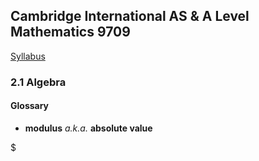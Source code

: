 Cambridge International AS & A Level
Mathematics 9709
-
[Syllabus](https://www.cambridgeinternational.org/Images/415060-2020-2022-syllabus.pdf)

### 2.1 Algebra
#### Glossary
- **modulus** *a.k.a.* **absolute value**

$

<!--stackedit_data:
eyJoaXN0b3J5IjpbMjA2NjMzNjkwNF19
-->